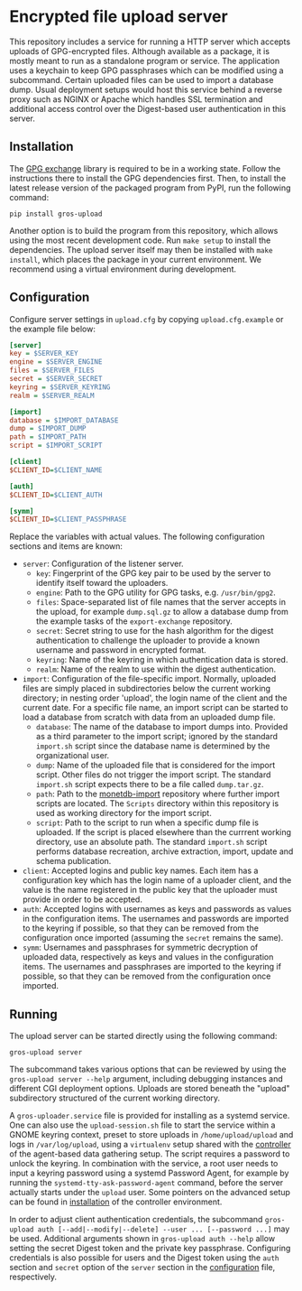# Encrypted file upload server

This repository includes a service for running a HTTP server which accepts 
uploads of GPG-encrypted files. Although available as a package, it is mostly 
meant to run as a standalone program or service. The application uses 
a keychain to keep GPG passphrases which can be modified using a subcommand. 
Certain uploaded files can be used to import a database dump. Usual deployment 
setups would host this service behind a reverse proxy such as NGINX or Apache 
which handles SSL termination and additional access control over the 
Digest-based user authentication in this server.

## Installation

The [GPG exchange](https://github.com/lhelwerd/gpg-exchange) library is 
required to be in a working state. Follow the instructions there to install the 
GPG dependencies first. Then, to install the latest release version of the 
packaged program from PyPI, run the following command:

```
pip install gros-upload
```

Another option is to build the program from this repository, which allows using 
the most recent development code. Run `make setup` to install the dependencies. 
The upload server itself may then be installed with `make install`, which 
places the package in your current environment. We recommend using a virtual 
environment during development.

## Configuration

Configure server settings in `upload.cfg` by copying `upload.cfg.example` or 
the example file below:
```ini
[server]
key = $SERVER_KEY
engine = $SERVER_ENGINE
files = $SERVER_FILES
secret = $SERVER_SECRET
keyring = $SERVER_KEYRING
realm = $SERVER_REALM

[import]
database = $IMPORT_DATABASE
dump = $IMPORT_DUMP
path = $IMPORT_PATH
script = $IMPORT_SCRIPT

[client]
$CLIENT_ID=$CLIENT_NAME

[auth]
$CLIENT_ID=$CLIENT_AUTH

[symm]
$CLIENT_ID=$CLIENT_PASSPHRASE
```
Replace the variables with actual values. The following configuration sections 
and items are known:

- `server`: Configuration of the listener server.
  - `key`: Fingerprint of the GPG key pair to be used by the server to identify 
    itself toward the uploaders.
  - `engine`: Path to the GPG utility for GPG tasks, e.g. `/usr/bin/gpg2`.
  - `files`: Space-separated list of file names that the server accepts in the
    upload, for example `dump.sql.gz` to allow a database dump from the example
    tasks of the `export-exchange` repository.
  - `secret`: Secret string to use for the hash algorithm for the digest 
    authentication to challenge the uploader to provide a known username and 
    password in encrypted format.
  - `keyring`: Name of the keyring in which authentication data is stored.
  - `realm`: Name of the realm to use within the digest authentication.
- `import`: Configuration of the file-specific import. Normally, uploaded files 
  are simply placed in subdirectories below the current working directory; in 
  nesting order 'upload', the login name of the client and the current date. 
  For a specific file name, an import script can be started to load a database 
  from scratch with data from an uploaded dump file.
  - `database`: The name of the database to import dumps into. Provided as 
    a third parameter to the import script; ignored by the standard `import.sh` 
    script since the database name is determined by the organizational user.
  - `dump`: Name of the uploaded file that is considered for the import script. 
    Other files do not trigger the import script. The standard `import.sh` 
    script expects there to be a file called `dump.tar.gz`.
  - `path`: Path to the 
    [monetdb-import](https://github.com/grip-on-software/monetdb-import) 
    repository where further import scripts are located. The `Scripts` 
    directory within this repository is used as working directory for the 
    import script.
  - `script`: Path to the script to run when a specific dump file is uploaded. 
    If the script is placed elsewhere than the currrent working directory, use 
    an absolute path. The standard `import.sh` script performs database 
    recreation, archive extraction, import, update and schema publication.
- `client`: Accepted logins and public key names. Each item has a configuration 
  key which has the login name of a uploader client, and the value is the name 
  registered in the public key that the uploader must provide in order to be 
  accepted.
- `auth`: Accepted logins with usernames as keys and passwords as values in the 
  configuration items. The usernames and passwords are imported to the keyring 
  if possible, so that they can be removed from the configuration once imported 
  (assuming the `secret` remains the same).
- `symm`: Usernames and passphrases for symmetric decryption of uploaded data, 
  respectively as keys and values in the configuration items. The usernames and 
  passphrases are imported to the keyring if possible, so that they can be 
  removed from the configuration once imported.

## Running

The upload server can be started directly using the following command:

```
gros-upload server
```

The subcommand takes various options that can be reviewed by using the 
`gros-upload server --help` argument, including debugging instances and 
different CGI deployment options. Uploads are stored beneath the "upload" 
subdirectory structured of the current working directory.

A `gros-uploader.service` file is provided for installing as a systemd service. 
One can also use the `upload-session.sh` file to start the service within 
a GNOME keyring context, preset to store uploads in `/home/upload/upload` and 
logs in `/var/log/upload`, using a `virtualenv` setup shared with the 
[controller](https://gros.liacs.nl/data-gathering/api.html#controller-api) of 
the agent-based data gathering setup. The script requires a password to unlock 
the keyring. In combination with the service, a root user needs to input 
a keyring password using a systemd Password Agent, for example by running the 
`systemd-tty-ask-password-agent` command, before the server actually starts 
under the `upload` user. Some pointers on the advanced setup can be found in 
[installation](https://gros.liacs.nl/data-gathering/installation.html#controller) 
of the controller environment.

In order to adjust client authentication credentials, the subcommand 
`gros-upload auth [--add|--modify|--delete] --user ... [--password ...]` may be 
used. Additional arguments shown in `gros-upload auth --help` allow setting the 
secret Digest token and the private key passphrase. Configuring credentials is 
also possible for users and the Digest token using the `auth` section and 
`secret` option of the `server` section in the [configuration](#configuration) 
file, respectively.
